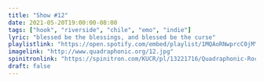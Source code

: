 ```yaml
---
title: "Show #12"
date: 2021-05-20T19:00:00-08:00
tags: ["hook", "riverside", "chile", "emo", "indie"]
lyric: "blessed be the blessings, and blessed be the curse"
playlistlink: "https://open.spotify.com/embed/playlist/1MQAoRNwprcC0jMYxxjJWw"
imagelink: "http://www.quadraphonic.org/12.jpg"
spinitronlink: "https://spinitron.com/KUCR/pl/13221716/Quadraphonic-Rock-Block"
draft: false
---
```

